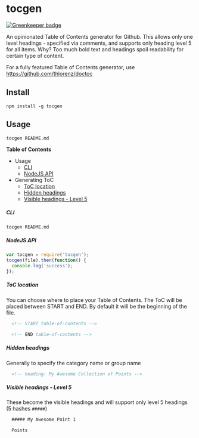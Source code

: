 # tocgen

[![Greenkeeper badge](https://badges.greenkeeper.io/boopathi/tocgen.svg)](https://greenkeeper.io/)

An opinionated Table of Contents generator for Github. This allows only one level headings - specified via comments, and supports only heading level 5 for all items. Why? Too much bold text and headings spoil readability for certain type of content.

For a fully featured Table of Contents generator, use https://github.com/thlorenz/doctoc

## Install

`npm install -g tocgen`

## Usage

`tocgen README.md`

<!-- START table-of-contents -->
**Table of Contents**

+ Usage
  + [CLI](#cli)
  + [NodeJS API](#nodejs-api)
+ Generating ToC
  + [ToC location](#toc-location)
  + [Hidden headings](#hidden-headings)
  + [Visible headings - Level 5](#visible-headings---level-5)

<!-- END table-of-contents -->

<!-- heading: Usage -->

##### CLI

```sh
tocgen README.md
```

##### NodeJS API

```js
var tocgen = require('tocgen');
tocgen(file).then(function() {
  console.log('success');
});
```

<!-- heading: Generating ToC -->

##### ToC location

You can choose where to place your Table of Contents. The ToC will be placed between START and END. By default it will be the beginning of the file.

```md
  <!-- START table-of-contents -->

  <!-- END table-of-contents -->
```

##### Hidden headings

Generally to specify the category name or group name

```md
  <!-- heading: My Awesome Collection of Points -->
```

##### Visible headings - Level 5

These become the visible headings and will support only level 5 headings (5 hashes `#####`)

```md
  ##### My Awesome Point 1

  Points
```
